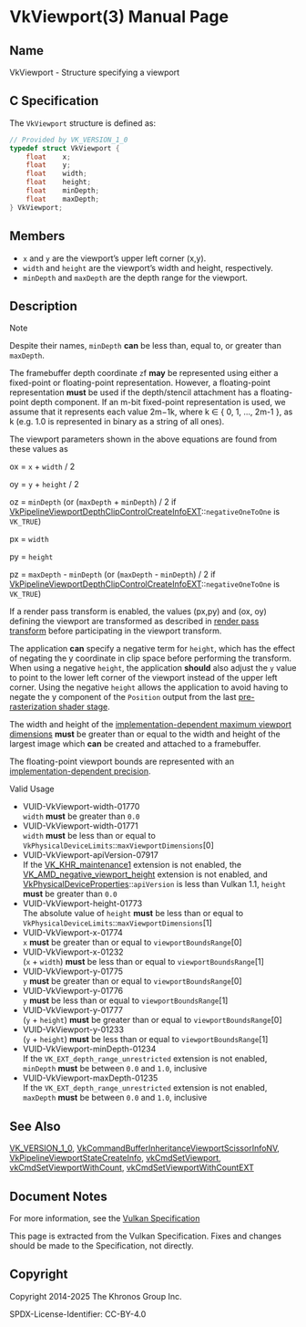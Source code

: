# VkViewport(3) Manual Page

## Name

VkViewport - Structure specifying a viewport



## [](#_c_specification)C Specification

The `VkViewport` structure is defined as:

```c++
// Provided by VK_VERSION_1_0
typedef struct VkViewport {
    float    x;
    float    y;
    float    width;
    float    height;
    float    minDepth;
    float    maxDepth;
} VkViewport;
```

## [](#_members)Members

- `x` and `y` are the viewport’s upper left corner (x,y).
- `width` and `height` are the viewport’s width and height, respectively.
- `minDepth` and `maxDepth` are the depth range for the viewport.

## [](#_description)Description

Note

Despite their names, `minDepth` **can** be less than, equal to, or greater than `maxDepth`.

The framebuffer depth coordinate `z`f **may** be represented using either a fixed-point or floating-point representation. However, a floating-point representation **must** be used if the depth/stencil attachment has a floating-point depth component. If an m-bit fixed-point representation is used, we assume that it represents each value 2m−1k​, where k ∈ { 0, 1, …​, 2m-1 }, as k (e.g. 1.0 is represented in binary as a string of all ones).

The viewport parameters shown in the above equations are found from these values as

ox = `x` + `width` / 2

oy = `y` + `height` / 2

oz = `minDepth` (or (`maxDepth` + `minDepth`) / 2 if [VkPipelineViewportDepthClipControlCreateInfoEXT](https://registry.khronos.org/vulkan/specs/latest/man/html/VkPipelineViewportDepthClipControlCreateInfoEXT.html)::`negativeOneToOne` is `VK_TRUE`)

px = `width`

py = `height`

pz = `maxDepth` - `minDepth` (or (`maxDepth` - `minDepth`) / 2 if [VkPipelineViewportDepthClipControlCreateInfoEXT](https://registry.khronos.org/vulkan/specs/latest/man/html/VkPipelineViewportDepthClipControlCreateInfoEXT.html)::`negativeOneToOne` is `VK_TRUE`)

If a render pass transform is enabled, the values (px,py) and (ox, oy) defining the viewport are transformed as described in [render pass transform](https://registry.khronos.org/vulkan/specs/latest/html/vkspec.html#vertexpostproc-renderpass-transform) before participating in the viewport transform.

The application **can** specify a negative term for `height`, which has the effect of negating the y coordinate in clip space before performing the transform. When using a negative `height`, the application **should** also adjust the `y` value to point to the lower left corner of the viewport instead of the upper left corner. Using the negative `height` allows the application to avoid having to negate the y component of the `Position` output from the last [pre-rasterization shader stage](https://registry.khronos.org/vulkan/specs/latest/html/vkspec.html#pipelines-graphics-subsets-pre-rasterization).

The width and height of the [implementation-dependent maximum viewport dimensions](https://registry.khronos.org/vulkan/specs/latest/html/vkspec.html#limits-maxViewportDimensions) **must** be greater than or equal to the width and height of the largest image which **can** be created and attached to a framebuffer.

The floating-point viewport bounds are represented with an [implementation-dependent precision](https://registry.khronos.org/vulkan/specs/latest/html/vkspec.html#limits-viewportSubPixelBits).

Valid Usage

- [](#VUID-VkViewport-width-01770)VUID-VkViewport-width-01770  
  `width` **must** be greater than `0.0`
- [](#VUID-VkViewport-width-01771)VUID-VkViewport-width-01771  
  `width` **must** be less than or equal to `VkPhysicalDeviceLimits`::`maxViewportDimensions`\[0]
- [](#VUID-VkViewport-apiVersion-07917)VUID-VkViewport-apiVersion-07917  
  If the [VK\_KHR\_maintenance1](https://registry.khronos.org/vulkan/specs/latest/man/html/VK_KHR_maintenance1.html) extension is not enabled, the [VK\_AMD\_negative\_viewport\_height](https://registry.khronos.org/vulkan/specs/latest/man/html/VK_AMD_negative_viewport_height.html) extension is not enabled, and [VkPhysicalDeviceProperties](https://registry.khronos.org/vulkan/specs/latest/man/html/VkPhysicalDeviceProperties.html)::`apiVersion` is less than Vulkan 1.1, `height` **must** be greater than `0.0`
- [](#VUID-VkViewport-height-01773)VUID-VkViewport-height-01773  
  The absolute value of `height` **must** be less than or equal to `VkPhysicalDeviceLimits`::`maxViewportDimensions`\[1]
- [](#VUID-VkViewport-x-01774)VUID-VkViewport-x-01774  
  `x` **must** be greater than or equal to `viewportBoundsRange`\[0]
- [](#VUID-VkViewport-x-01232)VUID-VkViewport-x-01232  
  (`x` + `width`) **must** be less than or equal to `viewportBoundsRange`\[1]
- [](#VUID-VkViewport-y-01775)VUID-VkViewport-y-01775  
  `y` **must** be greater than or equal to `viewportBoundsRange`\[0]
- [](#VUID-VkViewport-y-01776)VUID-VkViewport-y-01776  
  `y` **must** be less than or equal to `viewportBoundsRange`\[1]
- [](#VUID-VkViewport-y-01777)VUID-VkViewport-y-01777  
  (`y` + `height`) **must** be greater than or equal to `viewportBoundsRange`\[0]
- [](#VUID-VkViewport-y-01233)VUID-VkViewport-y-01233  
  (`y` + `height`) **must** be less than or equal to `viewportBoundsRange`\[1]
- [](#VUID-VkViewport-minDepth-01234)VUID-VkViewport-minDepth-01234  
  If the `VK_EXT_depth_range_unrestricted` extension is not enabled, `minDepth` **must** be between `0.0` and `1.0`, inclusive
- [](#VUID-VkViewport-maxDepth-01235)VUID-VkViewport-maxDepth-01235  
  If the `VK_EXT_depth_range_unrestricted` extension is not enabled, `maxDepth` **must** be between `0.0` and `1.0`, inclusive

## [](#_see_also)See Also

[VK\_VERSION\_1\_0](https://registry.khronos.org/vulkan/specs/latest/man/html/VK_VERSION_1_0.html), [VkCommandBufferInheritanceViewportScissorInfoNV](https://registry.khronos.org/vulkan/specs/latest/man/html/VkCommandBufferInheritanceViewportScissorInfoNV.html), [VkPipelineViewportStateCreateInfo](https://registry.khronos.org/vulkan/specs/latest/man/html/VkPipelineViewportStateCreateInfo.html), [vkCmdSetViewport](https://registry.khronos.org/vulkan/specs/latest/man/html/vkCmdSetViewport.html), [vkCmdSetViewportWithCount](https://registry.khronos.org/vulkan/specs/latest/man/html/vkCmdSetViewportWithCount.html), [vkCmdSetViewportWithCountEXT](https://registry.khronos.org/vulkan/specs/latest/man/html/vkCmdSetViewportWithCountEXT.html)

## [](#_document_notes)Document Notes

For more information, see the [Vulkan Specification](https://registry.khronos.org/vulkan/specs/latest/html/vkspec.html#VkViewport)

This page is extracted from the Vulkan Specification. Fixes and changes should be made to the Specification, not directly.

## [](#_copyright)Copyright

Copyright 2014-2025 The Khronos Group Inc.

SPDX-License-Identifier: CC-BY-4.0